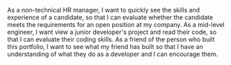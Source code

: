 As a non-technical HR manager, I want to quickly see the skills and experience of a candidate, so that I can evaluate whether the candidate meets the requirements for an open position at my company.
As a mid-level engineer, I want view a junior developer's project and read their code, so that I can evaluate their coding skills.
As a friend of the person who built this portfolio, I want to see what my friend has built so that I have an understanding of what they do as a developer and I can encourage them.